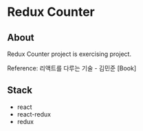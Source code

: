 Redux Counter
=============

## About
Redux Counter project is exercising project.

Reference: 리액트를 다루는 기술 - 김민준 [Book]

## Stack
* react
* react-redux
* redux